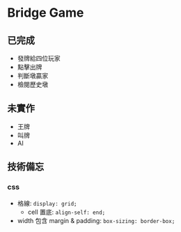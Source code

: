 # Bridge Game
## 已完成
* 發牌給四位玩家
* 點擊出牌
* 判斷墩贏家
* 檢閱歷史墩
## 未實作
* 王牌
* 叫牌
* AI

## 技術備忘
### css
* 格線: `display: grid;`
  * cell 置底: `align-self: end;`
* width 包含 margin & padding: `box-sizing: border-box;`